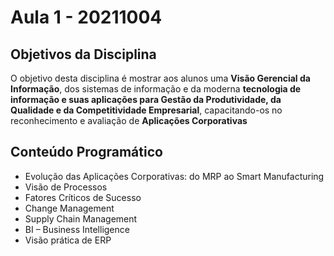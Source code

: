 # Aula 1 - 20211004

## Objetivos da Disciplina
O objetivo desta disciplina é mostrar aos alunos uma **Visão Gerencial da Informação**, dos sistemas de informação e da moderna **tecnologia de informação e suas aplicações para Gestão da Produtividade, da Qualidade e da Competitividade Empresarial**, capacitando-os no reconhecimento e avaliação de **Aplicações Corporativas**

## Conteúdo Programático
- Evolução das Aplicações Corporativas: do MRP ao Smart Manufacturing
- Visão de Processos
- Fatores Críticos de Sucesso
- Change Management
- Supply Chain Management
- BI – Business Intelligence
- Visão prática de ERP